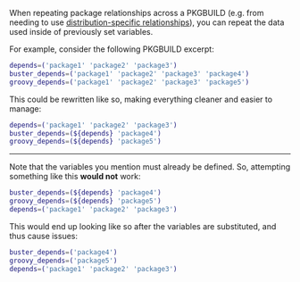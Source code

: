 When repeating package relationships across a PKGBUILD (e.g. from needing to use [distribution-specific relationships](/makedeb/additional-pkgbuild-specs/distribution-specific-relationships)), you can repeat the data used inside of previously set variables.

For example, consider the following PKGBUILD excerpt:

```sh
depends=('package1' 'package2' 'package3')
buster_depends=('package1' 'package2' 'package3' 'package4')
groovy_depends=('package1' 'package2' 'package3' 'package5')
```

This could be rewritten like so, making everything cleaner and easier to manage:

```sh
depends=('package1' 'package2' 'package3')
buster_depends=(${depends} 'package4')
groovy_depends=(${depends} 'package5')
```
---

Note that the variables you mention must already be defined. So, attempting something like this **would not** work:

```sh
buster_depends=(${depends} 'package4')
groovy_depends=(${depends} 'package5')
depends=('package1' 'package2' 'package3')
```

This would end up looking like so after the variables are substituted, and thus cause issues:

```sh
buster_depends=('package4')
groovy_depends=('package5')
depends=('package1' 'package2' 'package3')
```
